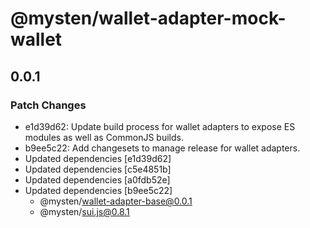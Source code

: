 # @mysten/wallet-adapter-mock-wallet

## 0.0.1

### Patch Changes

- e1d39d62: Update build process for wallet adapters to expose ES modules as well as CommonJS builds.
- b9ee5c22: Add changesets to manage release for wallet adapters.
- Updated dependencies [e1d39d62]
- Updated dependencies [c5e4851b]
- Updated dependencies [a0fdb52e]
- Updated dependencies [b9ee5c22]
  - @mysten/wallet-adapter-base@0.0.1
  - @mysten/sui.js@0.8.1

